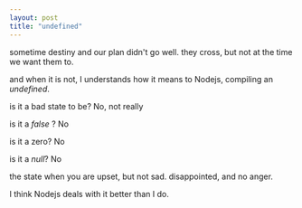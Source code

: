 ```yaml
---
layout: post
title: "undefined"
--- 
```


sometime destiny and our plan didn't go well. they cross, but not at the time we want them to.

and when it is not, I understands how it means to Nodejs, compiling an _undefined_.

is it a bad state to be? No, not really

is it a _false_ ? No

is it a zero? No

is it a _null_? No


the state when you are upset, but not sad. disappointed, and no anger.

I think Nodejs deals with it better than I do.

